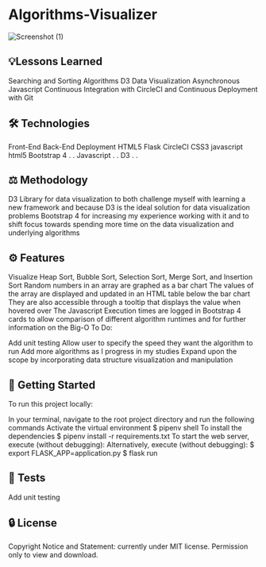 # Algorithms-Visualizer

![Screenshot (1)](https://user-images.githubusercontent.com/76454035/116649911-5d660b80-a93d-11eb-8e9d-9f679f6aa111.png)


## 💡Lessons Learned
Searching and Sorting Algorithms
D3 Data Visualization
Asynchronous Javascript
Continuous Integration with CircleCI and Continuous Deployment with Git
## 🛠 Technologies
Front-End	Back-End	Deployment
HTML5	Flask	CircleCI
CSS3 javascript html5
Bootstrap 4	.	.
Javascript	.	.
D3	.	.
## ⚖️ Methodology
D3 Library for data visualization to both challenge myself with learning a new framework and because D3 is the ideal solution for data visualization problems
Bootstrap 4 for increasing my experience working with it and to shift focus towards spending more time on the data visualization and underlying algorithms
## ⚙️ Features
Visualize Heap Sort, Bubble Sort, Selection Sort, Merge Sort, and Insertion Sort
Random numbers in an array are graphed as a bar chart
The values of the array are displayed and updated in an HTML table below the bar chart
They are also accessible through a tooltip that displays the value when hovered over
The Javascript Execution times are logged in Bootstrap 4 cards to allow comparison of different algorithm runtimes and for further information on the Big-O
To Do:

Add unit testing
Allow user to specify the speed they want the algorithm to run
Add more algorithms as I progress in my studies
Expand upon the scope by incorporating data structure visualization and manipulation
## 🚀 Getting Started
To run this project locally:

In your terminal, navigate to the root project directory and run the following commands
Activate the virtual environment
$ pipenv shell
To install the dependencies
$ pipenv install -r requirements.txt
To start the web server, execute (without debugging): 
Alternatively, execute (without debugging):
$ export FLASK_APP=application.py
$ flask run
## 📐 Tests
Add unit testing
## 🔒 License
Copyright Notice and Statement: currently under MIT license. Permission only to view and download.
